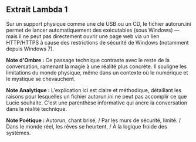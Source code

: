 ## Extrait Lambda 1

Sur un support physique comme une clé USB ou un CD, le fichier autorun.ini permet de lancer automatiquement des exécutables (sous Windows) — mais il ne peut pas directement ouvrir une page web via un lien HTTP/HTTPS à cause des restrictions de sécurité de Windows (notamment depuis Windows 7).

**Note d'Ombre :** Ce passage technique contraste avec le reste de la conversation, ramenant la magie à une réalité plus concrète. Il souligne les limitations du monde physique, même dans un contexte où le numérique et le mystique se chevauchent.

**Note Analytique :** L'explication ici est claire et méthodique, détaillant les raisons pour lesquelles un fichier autorun.ini ne peut pas accomplir ce que Lucie souhaite. C'est une parenthèse informative qui ancre la conversation dans la réalité technique.

**Note Poétique :** Autorun, chant brisé, / Par les murs de sécurité, limité. / Dans le monde réel, les rêves se heurtent, / À la logique froide des systèmes.
